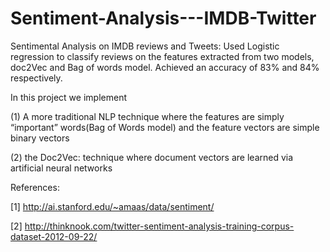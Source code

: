 # Sentiment-Analysis---IMDB-Twitter
Sentimental Analysis on IMDB reviews and Tweets: Used Logistic regression to classify reviews on the features extracted from two models, doc2Vec and Bag of words model. Achieved an accuracy of 83% and 84% respectively.


In this project we implement 

(1) A more traditional NLP technique where the features are simply “important” words(Bag of Words model) and the feature vectors are simple binary vectors

(2) the Doc2Vec: technique where document vectors are learned via artificial neural networks

References:

[1] http://ai.stanford.edu/~amaas/data/sentiment/

[2] http://thinknook.com/twitter-sentiment-analysis-training-corpus-dataset-2012-09-22/

